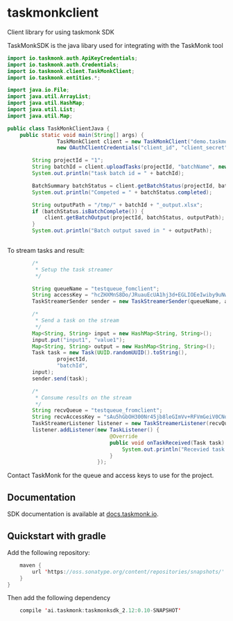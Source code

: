# taskmonkclient

Client library for using taskmonk SDK

TaskMonkSDK is the java libary used for integrating with the TaskMonk tool
 
```java
import io.taskmonk.auth.ApiKeyCredentials;
import io.taskmonk.auth.Credentials;
import io.taskmonk.client.TaskMonkClient;
import io.taskmonk.entities.*;

import java.io.File;
import java.util.ArrayList;
import java.util.HashMap;
import java.util.List;
import java.util.Map;

public class TaskMonkClientJava {
    public static void main(String[] args) {
                TaskMonkClient client = new TaskMonkClient("demo.taskmonk.io",
                new OAuthClientCredentials("client_id", "client_secret"));

        String projectId = "1";
        String batchId = client.uploadTasks(projectId, "batchName", new File("/tmp/tmp.csv")).batchId;
        System.out.println("task batch id = " + batchId);

        BatchSummary batchStatus = client.getBatchStatus(projectId, batchId);
        System.out.println("Competed = " + batchStatus.completed);

        String outputPath = "/tmp/" + batchId + "_output.xlsx";
        if (batchStatus.isBatchComplete()) {
            client.getBatchOutput(projectId, batchStatus, outputPath);
        }
        System.out.println("Batch output saved in " + outputPath);
 
```

To stream tasks and result:
```java
        /*
         * Setup the task streamer
         */

        String queueName = "testqueue_fomclient";
        String accessKey = "hcZHXMnS8Do/JRuauEcUA1hj3d+EGLIOEeIwiby9uNw=";
        TaskStreamerSender sender = new TaskStreamerSender(queueName, accessKey);

        /*
         * Send a task on the stream
         */
        Map<String, String> input = new HashMap<String, String>();
        input.put("input1", "value1");
        Map<String, String> output = new HashMap<String, String>();
        Task task = new Task(UUID.randomUUID().toString(),
                projectId,
                "batchId",
        input);
        sender.send(task);

        /*
         * Consume results on the stream
         */
        String recvQueue = "testqueue_fromclient";
        String recvAccessKey = "sAu5hGbOH300Nr45jb8leGImVv+RFVmGeiV0CNqvMpE=";
        TaskStreamerListener listener = new TaskStreamerListener(recvQueue, recvAccessKey);
        listener.addListener(new TaskListener() {
                                 @Override
                                 public void onTaskReceived(Task task) {
                                     System.out.println("Recevied task {}" + task);
                                 }
                             });
 ```

Contact TaskMonk for the queue and access keys to use for the project.

## Documentation

SDK documentation is available at [docs.taskmonk.io](http://docs.tasmonk.io).


## Quickstart with gradle

Add the following repository:

```java
    maven {
        url 'https://oss.sonatype.org/content/repositories/snapshots/'
    }
}
```

Then add the following dependency


```scala
    compile 'ai.taskmonk:taskmonksdk_2.12:0.10-SNAPSHOT'
```
